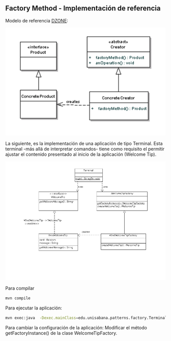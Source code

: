 
## Factory Method - Implementación de referencia

Modelo de referencia [DZONE](https://dzone.com/articles/design-patterns-factory):

![](img/facpattern.png)

La siguiente, es la implementación de una aplicación de tipo Terminal. Esta terminal -más allá de interpretar comandos- tiene como requisito el permitir ajustar el contenido presentado al inicio de la aplicación (Welcome Tip). 

![](img/factorymodel.png)

Para compilar

```bash
mvn compile
```

Para ejecutar la aplicación:

```bash
mvn exec:java  -Dexec.mainClass=edu.unisabana.patterns.factory.Terminal
```

Para cambiar la configuración de la aplicación: Modificar el método getFactoryInstance() de la clase WelcomeTipFactory.

